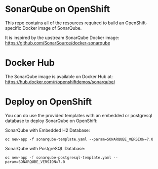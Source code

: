 # SonarQube on OpenShift
This repo contains all of the resources required to build an OpenShift-specific
Docker image of SonarQube.

It is inspired by the upstream SonarQube Docker image:
https://github.com/SonarSource/docker-sonarqube

# Docker Hub

The SonarQube image is available on Docker Hub at: https://hub.docker.com/r/openshiftdemos/sonarqube/

# Deploy on OpenShift
You can do use the provided templates with an embedded or postgresql database to deploy SonarQube on 
OpenShift:

SonarQube with Embedded H2 Database:

    oc new-app -f sonarqube-template.yaml --param=SONARQUBE_VERSION=7.0

SonarQube with PostgreSQL Database:

    oc new-app -f sonarqube-postgresql-template.yaml --param=SONARQUBE_VERSION=7.0
